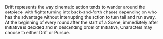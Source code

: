 Drift represents the way cinematic action tends to wander around the setpiece, with fights turning into back-and-forth chases depending on who has the advantage without interrupting the action to turn tail and run away. At the beginning of every round after the start of a Scene, immediately after Initiative is decided and in descending order of Initiative, Characters may choose to either Drift or Pursue.